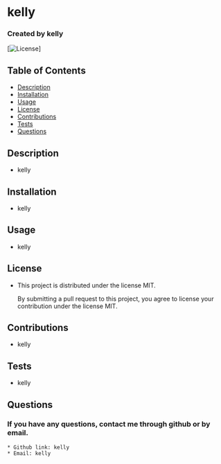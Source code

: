 # kelly

### Created by kelly

[![License](https://img.shields.io/badge/license-MIT-blue.svg)]

## Table of Contents
  - [Description](#description)
  - [Installation](#installation)
  - [Usage](#usage)
  - [License](#license)
  - [Contributions](#contributions)
  - [Tests](#tests)
  - [Questions](#questions)

## Description
  * kelly
      
## Installation
  * kelly
      
## Usage
  * kelly
      
## License
  * This project is distributed under the license MIT.

    By submitting a pull request to this project, you agree to license your contribution under the license MIT.
      
## Contributions
  * kelly
      
## Tests
  * kelly
     
## Questions
  ### If you have any questions, contact me through github or by email. 
    * Github link: kelly
    * Email: kelly